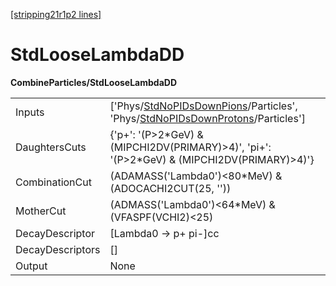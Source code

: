 [[stripping21r1p2 lines]](./stripping21r1p2-index)

# StdLooseLambdaDD

**CombineParticles/StdLooseLambdaDD**

|                  |                                                                                                                                                                                                  |
|------------------|--------------------------------------------------------------------------------------------------------------------------------------------------------------------------------------------------|
| Inputs           | ['Phys/[StdNoPIDsDownPions](./stripping21r1p2-commonparticles-stdnopidsdownpions)/Particles', 'Phys/[StdNoPIDsDownProtons](./stripping21r1p2-commonparticles-stdnopidsdownprotons)/Particles'] |
| DaughtersCuts    | {'p+': '(P\>2\*GeV) & (MIPCHI2DV(PRIMARY)\>4)', 'pi+': '(P\>2\*GeV) & (MIPCHI2DV(PRIMARY)\>4)'}                                                                                                  |
| CombinationCut   | (ADAMASS('Lambda0')\<80\*MeV) & (ADOCACHI2CUT(25, ''))                                                                                                                                           |
| MotherCut        | (ADMASS('Lambda0')\<64\*MeV) & (VFASPF(VCHI2)\<25)                                                                                                                                               |
| DecayDescriptor  | [Lambda0 -\> p+ pi-]cc                                                                                                                                                                         |
| DecayDescriptors | []                                                                                                                                                                                             |
| Output           | None                                                                                                                                                                                             |
